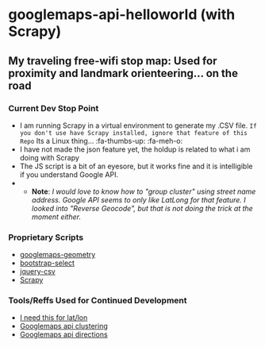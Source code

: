 # googlemaps-api-helloworld (with Scrapy)

## My traveling free-wifi stop map: Used for proximity and landmark orienteering... on the road

### Current Dev Stop Point

* I am running Scrapy in a virtual environment to generate my .CSV file. ``` If you don't use have Scrapy installed, ignore that feature of this Repo ``` Its a Linux thing... :fa-thumbs-up: :fa-meh-o:
* I have not made the json feature yet, the holdup is related to what i am doing with Scrapy
* The JS script is a bit of an eyesore, but it works fine and it is intelligible if you understand Google API.
* * <b>Note</b>: <i>I would love to know how to "group cluster" using street name address. Google API seems to only like LatLong for that feature. I looked into "Reverse Geocode", but that is not doing the trick at the moment either.</i>

### Proprietary Scripts

* [googlemaps-geometry](https://developers.google.com/maps/)
* [bootstrap-select](https://silviomoreto.github.io/bootstrap-select/)
* [jquery-csv](https://github.com/evanplaice/jquery-csv/)
* [Scrapy](https://scrapy.org/)

### Tools/Reffs Used for Continued Development

* [I need this for lat/lon](http://www.latlong.net/convert-address-to-lat-long.html)
* [Googlemaps api clustering](https://developers.google.com/maps/documentation/javascript/marker-clustering)
* [Googlemaps api directions](https://developers.google.com/maps/documentation/javascript/examples/directions-panel)
